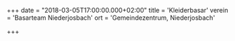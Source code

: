 +++
date = "2018-03-05T17:00:00.000+02:00"
title = 'Kleiderbasar'
verein = 'Basarteam Niederjosbach'
ort = 'Gemeindezentrum, Niederjosbach'

+++

      